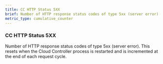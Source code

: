 ```yaml
---
title: CC HTTP Status 5XX
brief: Number of HTTP response status codes of type 5xx (server error). This resets when the Cloud Controller process is restarted and is incremented at the end of each request cycle.
metric_type: cumulative_counter
---
```


### CC HTTP Status 5XX

Number of HTTP response status codes of type 5xx (server error). This resets when the Cloud Controller process is restarted and is incremented at the end of each request cycle.